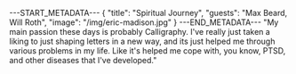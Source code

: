 ---START_METADATA---
{
  "title": "Spiritual Journey",
  "guests": "Max Beard, Will Roth",
  "image": "/img/eric-madison.jpg"
}
---END_METADATA---
"My main passion these days is probably Calligraphy. I've really just taken a liking to just shaping letters in a new way, and its just helped me through various problems in my life. Like it's helped me cope with, you know, PTSD, and other diseases that I've developed."
